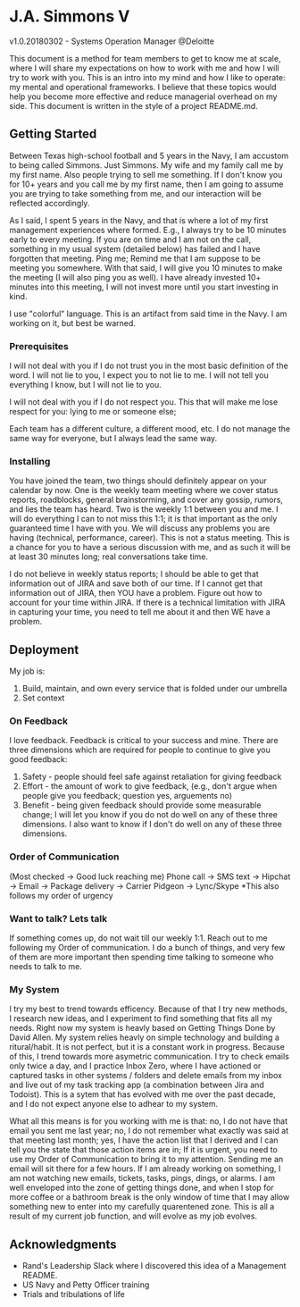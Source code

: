 # J.A. Simmons V
v1.0.20180302 - Systems Operation Manager @Deloitte

This document is a method for team members to get to know me at scale, where I will share my expectations on how to work with me and how I will try to work with you. This is an intro into my mind and how I like to operate: my mental and operational frameworks. I believe that these topics would help you become more effective and reduce managerial overhead on my side. This document is written in the style of a project README.md.

## Getting Started

Between Texas high-school football and 5 years in the Navy, I am accustom to being called Simmons. Just Simmons. My wife and my family call me by my first name. Also people trying to sell me something. If I don't know you for 10+ years and you call me by my first name, then I am going to assume you are trying to take something from me, and our interaction will be reflected accordingly.

As I said, I spent 5 years in the Navy, and that is where a lot of my first management experiences where formed. E.g., I always try to be 10 minutes early to every meeting. If you are on time and I am not on the call, something in my usual system (detailed below) has failed and I have forgotten that meeting. Ping me; Remind me that I am suppose to be meeting you somewhere. With that said, I will give you 10 minutes to make the meeting (I will also ping you as well). I have already invested 10+ minutes into this meeting, I will not invest more until you start investing in kind.

I use "colorful" language. This is an artifact from said time in the Navy. I am working on it, but best be warned.

### Prerequisites

I will not deal with you if I do not trust you in the most basic definition of the word. I will not lie to you, I expect you to not lie to me. I will not tell you everything I know, but I will not lie to you.

I will not deal with you if I do not respect you. This that will make me lose respect for you: lying to me or someone else;

Each team has a different culture, a different mood, etc. I do not manage the same way for everyone, but I always lead the same way.

### Installing

You have joined the team, two things should definitely appear on your calendar by now. One is the weekly team meeting where we cover status reports, roadblocks, general brainstorming, and cover any gossip, rumors, and lies the team has heard. Two is the weekly 1:1 between you and me. I will do everything I can to not miss this 1:1; it is that important as the only guaranteed time I have with you. We will discuss any problems you are having (technical, performance, career). This is not a status meeting. This is a chance for you to have a serious discussion with me, and as such it will be at least 30 minutes long; real conversations take time.

I do not believe in weekly status reports; I should be able to get that information out of JIRA and save both of our time. If I cannot get that information out of JIRA, then YOU have a problem. Figure out how to account for your time within JIRA. If there is a technical limitation with JIRA in capturing your time, you need to tell me about it and then WE have a problem.

## Deployment

My job is:
1. Build, maintain, and own every service that is folded under our umbrella
2. Set context

### On Feedback
I love feedback. Feedback is critical to your success and mine. There are three dimensions which are required for people to continue to give you good feedback:
1) Safety - people should feel safe against retaliation for giving feedback
2) Effort - the amount of work to give feedback, (e.g., don't argue when people give you feedback; question yes, arguements no)
3) Benefit - being given feedback should provide some measurable change;
I will let you know if you do not do well on any of these three dimensions. I also want to know if I don't do well on any of these three dimensions.

### Order of Communication
(Most checked -> Good luck reaching me)
Phone call -> SMS text -> Hipchat -> Email -> Package delivery -> Carrier Pidgeon -> Lync/Skype
*This also follows my order of urgency

### Want to talk? Lets talk
If something comes up, do not wait till our weekly 1:1. Reach out to me following my Order of communication. I do a bunch of things, and very few of them are more important then spending time talking to someone who needs to talk to me.

### My System
I try my best to trend towards efficency. Because of that I try new methods, I research new ideas, and I experiment to find something that fits all my needs. Right now my system is heavly based on Getting Things Done by David Allen. My system relies heavly on simple technology and building a ritural/habit. It is not perfect, but it is a constant work in progress. Because of this, I trend towards more asymetric communication. I try to check emails only twice a day, and I practice Inbox Zero, where I have actioned or captured tasks in other systems / folders and delete emails from my inbox and live out of my task tracking app (a combination between Jira and Todoist). This is a sytem that has evolved with me over the past decade, and I do not expect anyone else to adhear to my system.

What all this means is for you working with me is that: no, I do not have that email you sent me last year; no, I do not remember what exactly was said at that meeting last month; yes, I have the action list that I derived and I can tell you the state that those action items are in; If it is urgent, you need to use my Order of Communication to bring it to my attention. Sending me an email will sit there for a few hours. If I am already working on something, I am not watching new emails, tickets, tasks, pings, dings, or alarms. I am well enveloped into the zone of getting things done, and when I stop for more coffee or a bathroom break is the only window of time that I may allow something new to enter into my carefully quarentened zone. This is all a result of my current job function, and will evolve as my job evolves.

## Acknowledgments

* Rand's Leadership Slack where I discovered this idea of a Management README.
* US Navy and Petty Officer training
* Trials and tribulations of life
